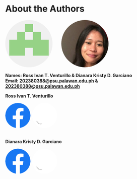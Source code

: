 # About the Authors


<img src= "./img/ProfileRitvent.png" width="150px" height ="150px" style="border-radius: 50%;"> &nbsp; &nbsp; &nbsp;  <img src="./img/MossheadProfile.png" width="150px"  height ="150px" style="border-radius: 50%;">


**Names: Ross Ivan T. Venturillo & Dianara Kristy D. Garciano** <br>**Email: 202380388@psu.palawan.edu.ph & 202380388@psu.palawan.edu.ph**

**Ross Ivan T. Venturillo**
<div style="display: flex; gap: 5px ">
<a href = https://web.facebook.com/kira.venturillo>
    <img src ="./img/Facebook.png" 
    width = "80" style="border-radius: 50%;"
   />  
</a>

<a href = https://github.com/Ritvent>
    <img src ="./img/Github.png" 
    width = "80" style="border-radius: 50%;"/>
</a>
</div> <br>

**Dianara Kristy D. Garciano** <br> 

<div style="display: flex; gap: 5px ">
<a href = https://web.facebook.com/watashiwadayan.desu>
    <img src ="./img/Facebook.png" 
    width = "80" style="border-radius: 50%;"
   />  
</a>

<a href = https://github.com/mosshead19>
    <img src ="./img/Github.png" 
    width = "80" style="border-radius: 50%;"/>
</a>
</div> <br>




